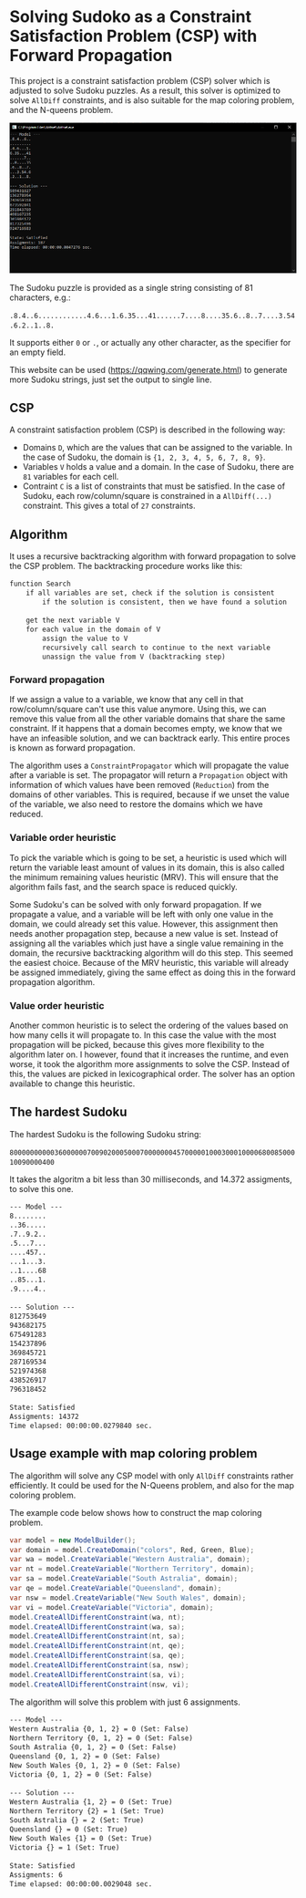 # Solving Sudoko as a Constraint Satisfaction Problem (CSP) with Forward Propagation

This project is a constraint satisfaction problem (CSP) solver which is adjusted to solve Sudoku puzzles. As a result, this solver is optimized to solve `AllDiff` constraints, and is also suitable for the map coloring problem, and the N-queens problem.

![Example](img1.png)

The Sudoku puzzle is provided as a single string consisting of 81 characters, e.g.:

`.8.4..6............4.6...1.6.35...41......7....8....35.6..8..7....3.54.6.2..1..8.`

It supports either `0` or `.`, or actually any other character, as the specifier for an empty field.

This website can be used (https://qqwing.com/generate.html) to generate more Sudoku strings, just set the output to single line.

## CSP

A constraint satisfaction problem (CSP) is described in the following way:

 * Domains `D`, which are the values that can be assigned to the variable. In the case of Sudoku, the domain is `{1, 2, 3, 4, 5, 6, 7, 8, 9}`.
 * Variables `V` holds a value and a domain. In the case of Sudoku, there are `81` variables for each cell.
 * Contraint `C` is a list of constraints that must be satisfied. In the case of Sudoku, each row/column/square is constrained in a `AllDiff(...)` constraint. This gives a total of `27` constraints.

## Algorithm

It uses a recursive backtracking algorithm with forward propagation to solve the CSP problem. The backtracking procedure works like this:

```
function Search
    if all variables are set, check if the solution is consistent
        if the solution is consistent, then we have found a solution
    
    get the next variable V
    for each value in the domain of V
        assign the value to V
        recursively call search to continue to the next variable
        unassign the value from V (backtracking step)
```

### Forward propagation

If we assign a value to a variable, we know that any cell in that row/column/square can't use this value anymore. Using this, we can remove this value from all the other variable domains that share the same constraint. If it happens that a domain becomes empty, we know that we have an infeasible solution, and we can backtrack early. This entire proces is known as forward propagation.

The algorithm uses a `ConstraintPropagator` which will propagate the value after a variable is set. The propagator will return a `Propagation` object with information of which values have been removed (`Reduction`) from the domains of other variables. This is required, because if we unset the value of the variable, we also need to restore the domains which we have reduced.

### Variable order heuristic

To pick the variable which is going to be set, a heuristic is used which will return the variable least amount of values in its domain, this is also called the minimum remaining values heuristic (MRV). This will ensure that the algorithm fails fast, and the search space is reduced quickly.

Some Sudoku's can be solved with only forward propagation. If we propagate a value, and a variable will be left with only one value in the domain, we could already set this value. However, this assignment then needs another propagation step, because a new value is set. Instead of assigning all the variables which just have a single value remaining in the domain, the recursive backtracking algorithm will do this step. This seemed the easiest choice. Because of the MRV heuristic, this variable will already be assigned immediately, giving the same effect as doing this in the forward propagation algorithm.

### Value order heuristic

Another common heuristic is to select the ordering of the values based on how many cells it will propagate to. In this case the value with the most propagation will be picked, because this gives more flexibility to the algorithm later on. I however, found that it increases the runtime, and even worse, it took the algorithm more assignments to solve the CSP. Instead of this, the values are picked in lexicographical order. The solver has an option available to change this heuristic.

## The hardest Sudoku

The hardest Sudoku is the following Sudoku string:

`800000000003600000070090200050007000000045700000100030001000068008500010090000400`

It takes the algoritm a bit less than 30 milliseconds, and 14.372 assigments, to solve this one.

```
--- Model ---
8........
..36.....
.7..9.2..
.5...7...
....457..
...1...3.
..1....68
..85...1.
.9....4..

--- Solution ---
812753649
943682175
675491283
154237896
369845721
287169534
521974368
438526917
796318452

State: Satisfied
Assigments: 14372
Time elapsed: 00:00:00.0279840 sec.
```

## Usage example with map coloring problem

The algorithm will solve any CSP model with only `AllDiff` constraints rather efficiently. It could be used for the N-Queens problem, and also for the map coloring problem.

The example code below shows how to construct the map coloring problem.

```cs
var model = new ModelBuilder();
var domain = model.CreateDomain("colors", Red, Green, Blue);
var wa = model.CreateVariable("Western Australia", domain);
var nt = model.CreateVariable("Northern Territory", domain);
var sa = model.CreateVariable("South Astralia", domain);
var qe = model.CreateVariable("Queensland", domain);
var nsw = model.CreateVariable("New South Wales", domain);
var vi = model.CreateVariable("Victoria", domain);
model.CreateAllDifferentConstraint(wa, nt);
model.CreateAllDifferentConstraint(wa, sa);
model.CreateAllDifferentConstraint(nt, sa);
model.CreateAllDifferentConstraint(nt, qe);
model.CreateAllDifferentConstraint(sa, qe);
model.CreateAllDifferentConstraint(sa, nsw);
model.CreateAllDifferentConstraint(sa, vi);
model.CreateAllDifferentConstraint(nsw, vi);
```

The algorithm will solve this problem with just 6 assignments.

```
--- Model ---
Western Australia {0, 1, 2} = 0 (Set: False)
Northern Territory {0, 1, 2} = 0 (Set: False)
South Astralia {0, 1, 2} = 0 (Set: False)
Queensland {0, 1, 2} = 0 (Set: False)
New South Wales {0, 1, 2} = 0 (Set: False)
Victoria {0, 1, 2} = 0 (Set: False)

--- Solution ---
Western Australia {1, 2} = 0 (Set: True)
Northern Territory {2} = 1 (Set: True)
South Astralia {} = 2 (Set: True)
Queensland {} = 0 (Set: True)
New South Wales {1} = 0 (Set: True)
Victoria {} = 1 (Set: True)

State: Satisfied
Assigments: 6
Time elapsed: 00:00:00.0029048 sec.
```